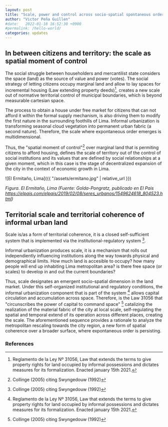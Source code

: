 ```yaml
---
layout: post
title: "Scale, power and control across socio-spatial spontaneous order"
author: "Victor Peña Guillen"
#date:   2022-01-18 16:52:30 +0900
#permalink: /hello-world/
categories: updates
---
```


## In between citizens and territory: the scale as spatial moment of control

The social struggle between householders and mercantilist state considers the space (land) as the source of value and power (votes). The social strategy of letting citizens occupy marginal land and allow to lay spaces for incremental housing (Law extending property deeds)[^1], creates a new scale out of normative territorial control of municipal boundaries, which is beyond measurable cartesian space.

The process to obtain a house under free market for citizens that can not afford it within the formal supply mechanism, is also driving them to modify the first nature in the surrounding foothills of Lima. Informal urbanization is transforming seasonal cloud vegetation into permanent urban fabric (a second nature). Therefore, the scale where expontaneous order emerges is multidimensional.

Thus, the "spatial moment of control"[^2] over marginal land that is permiting citizens to afford housing, defines the scale of territory out of the control of social institutions and its values that are defined by social relationships at a given moment, which in this case is the stage of decentralized expansion of the city in the context of economic growth in Lima.

![El Ermitaño, Lima]({{ "/assets/ermitano.jpg" | relative_url }})

*Figura. El Ermitaño, Lima (Fuente: Golda-Pongratz, publicado en El Pais <https://elpais.com/elpais/2019/02/08/seres_urbanos/1549624618_804523.html>)*

## Territorial scale and territorial coherence of informal urban land

Scale is/as a form of territorial coherence, it is a closed self-sufficient system that is implemented via the institutional-regulatory system [^2].

Informal urbanization produces scale, it is a mechanism that rolls out independiently influencing institutions along the way towards physical and demographical limits. How much land is accesible to occupy? how many people will end up inhabiting Lima metropolitan area? is there free space (or scales) to develop in and out the current boundaries?

Thus, scale designates an emergent socio-spatial dimension in the land market. Under this self-organized institutional and regulatory conditions, the informal urbanization component that is part of the  system [^1] allows capital circulation and accumulation across space. Therefore, is the Law 31056 that "circunscribes the power of capital to command space" [^2] catalizing the realization of the material fabric of the city at local scale, self-regulating the spatial and temporal extend of its operation across different places, creating the scale.
The aforementioned sequence provides a rationale to analyze the metropolitan rescaling towards the city region, a new form of spatial coherence over a broader surface, where expontaneous order is persisting.

### References

[^1]: Reglamento de la Ley Nº 31056, Law that extends the terms to give property rights for land occupied by informal possessions and dictates measures for its formalization. Enacted january 15th 2021.

[^2]: Collinge (2005) citing Swyngedouw (1992)
